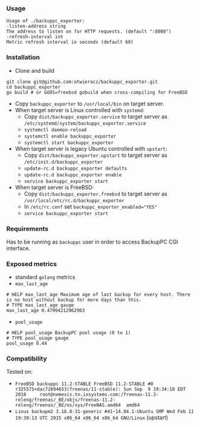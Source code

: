 ### Usage
```
Usage of ./backuppc_exporter:
-listen-address string
The address to listen on for HTTP requests. (default ":8080")
-refresh-interval int
Metric refresh interval in seconds (default 60)
```

### Installation
* Clone and build
```
git clone git@github.com:otwieracz/backuppc_exporter.git
cd backuppc_exporter
go build # or GOOS=freebsd gobuild when cross-compiling for FreeBSD
```
* Copy `backuppc_exporter` to `/usr/local/bin` on target server.
* When target server is Linux controlled with `systemd`:
  * Copy `dist/backuppc_exporter.service` to target server as `/etc/systemd/system/backuppc_exporter.service`
  * `systemctl daemon-reload`
  * `systemctl enable backuppc_exporter`
  * `systemctl start backuppc_exporter`
* When target server is legacy Ubuntu controlled with `upstart`:
  * Copy `dist/backuppc_exporter.upstart` to target server as `/etc/init.d/backuppc_exporter`
  * `update-rc.d backuppc_exporter defaults`
  * `update-rc.d backuppc_exporter enable`
  * `service backuppc_exporter start`
* When target server is FreeBSD:
  * Copy `dist/backuppc_exporter.freebsd` to target server as `/usr/local/etc/rc.d/backuppc_exporter`
  * In `/etc/rc.conf` set `backuppc_exporter_enabled="YES"`
  * `service backuppc_exporter start`

### Requirements
Has to be running as `backuppc` user in order to access BackupPC CGI interface.

### Exposed metrics
* standard `golang` metrics
* `max_last_age`
```
# HELP max_last_age Maximum age of last backup for every host. There is no host without backup for more days than this.
# TYPE max_last_age gauge
max_last_age 0.47994212962963
```
* `pool_usage` 
```
# HELP pool_usage BackupPC pool usage (0 to 1)
# TYPE pool_usage gauge
pool_usage 0.44
```

### Compatibility
Tested on:
* `FreeBSD backuppc 11.2-STABLE FreeBSD 11.2-STABLE #0 r325575+dac72894653(freenas/11-stable): Sun Sep  9 19:34:18 EDT 2018     root@nemesis.tn.ixsystems.com:/freenas-11.2-releng/freenas/_BE/objs/freenas-11.2-releng/freenas/_BE/os/sys/FreeNAS.amd64  amd64`
* `Linux backupm2 3.16.0-31-generic #41~14.04.1-Ubuntu SMP Wed Feb 11 19:30:13 UTC 2015 x86_64 x86_64 x86_64 GNU/Linux` (upstart)
